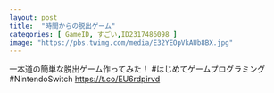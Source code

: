 ```yaml
---
layout: post
title:  "時間からの脱出ゲーム"
categories: [ GameID, すごい,ID2317486098 ]
image: "https://pbs.twimg.com/media/E32YEOpVkAUb8BX.jpg"
---
```

一本道の簡単な脱出ゲーム作ってみた！
 #はじめてゲームプログラミング #NintendoSwitch https://t.co/EU6rdpirvd
